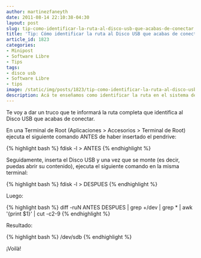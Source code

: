 ```yaml
---
author: martinezfaneyth
date: 2011-08-14 22:10:38-04:30
layout: post
slug: tip-como-identificar-la-ruta-al-disco-usb-que-acabas-de-conectar
title: 'Tip: Cómo identificar la ruta al Disco USB que acabas de conectar'
article_id: 1823
categories:
- Minipost
- Software Libre
- Tips
tags:
- disco usb
- Software Libre
- tips
image: /static/img/posts/1823/tip-como-identificar-la-ruta-al-disco-usb-que-acabas-de-conectar__1.jpg
description: Acá te enseñamos como identificar la ruta en el sistema de un Disco USB.
---
```


Te voy a dar un truco que te informará la ruta completa que identifica al Disco USB que acabas de conectar.

En una Terminal de Root (Aplicaciones > Accesorios > Terminal de Root) ejecuta el siguiente comando ANTES de haber insertado el pendrive:

{% highlight bash %}
fdisk -l > ANTES
{% endhighlight %}

Seguidamente, inserta el Disco USB y una vez que se monte (es decir, puedas abrir su contenido), ejecuta el siguiente comando en la misma terminal:

{% highlight bash %}
fdisk -l > DESPUES
{% endhighlight %}

Luego:

{% highlight bash %}
diff -ruN ANTES DESPUES | grep +/dev | grep \* | awk '{print $1}' | cut -c2-9
{% endhighlight %}

Resultado:

{% highlight bash %}
/dev/sdb
{% endhighlight %}

¡Voilà!
